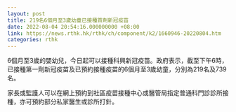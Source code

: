 ```yaml
---
layout: post
title: 219名6個月至3歲幼童已接種首劑新冠疫苗
date: 2022-08-04 20:54:16.000000000 +08:00
link: https://news.rthk.hk/rthk/ch/component/k2/1660946-20220804.htm
categories: rthk
---
```


6個月至3歲的嬰幼兒，今日起可以接種科興新冠疫苗。政府表示，截至下午6時，已接種第一劑新冠疫苗及已預約接種疫苗的6個月至3歲幼童，分別為219名及739名。

家長或監護人可以在網上預約到社區疫苗接種中心或醫管局指定普通科門診診所接種，亦可預約部分私家醫生或診所打針。
